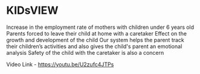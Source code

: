 # KIDsVIEW

Increase in the employment rate of mothers with children under 6 years old 
Parents forced to leave their child at home with a caretaker 
Effect on the growth and development of the child 
Our system helps the parent track their children’s activities and also gives the child's parent an emotional analysis
Safety of the child with the caretaker is also a concern

Video Link - https://youtu.be/U2zufc4JTPs
